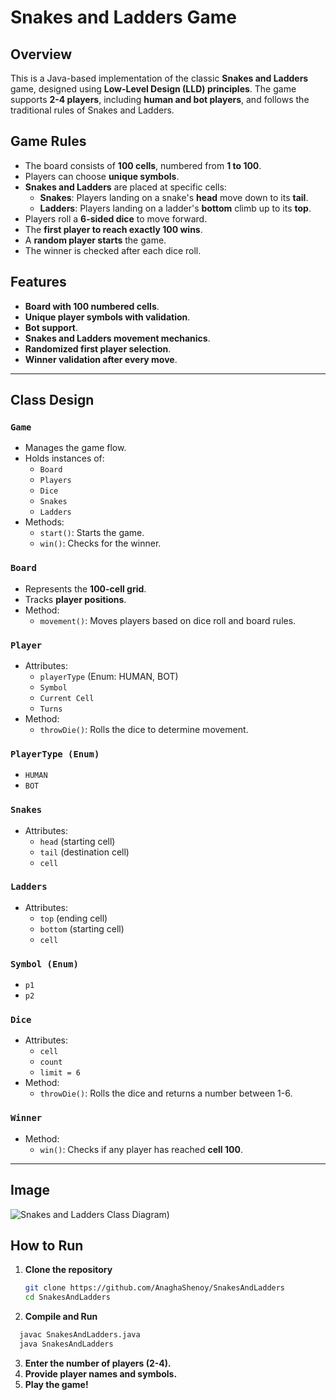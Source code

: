 # Snakes and Ladders Game

## Overview
This is a Java-based implementation of the classic **Snakes and Ladders** game, designed using **Low-Level Design (LLD) principles**. The game supports **2-4 players**, including **human and bot players**, and follows the traditional rules of Snakes and Ladders.

## Game Rules
- The board consists of **100 cells**, numbered from **1 to 100**.
- Players can choose **unique symbols**.
- **Snakes and Ladders** are placed at specific cells:
  - **Snakes**: Players landing on a snake's **head** move down to its **tail**.
  - **Ladders**: Players landing on a ladder's **bottom** climb up to its **top**.
- Players roll a **6-sided dice** to move forward.
- The **first player to reach exactly 100 wins**.
- A **random player starts** the game.
- The winner is checked after each dice roll.

## Features
- **Board with 100 numbered cells**.
- **Unique player symbols with validation**.
- **Bot support**.
- **Snakes and Ladders movement mechanics**.
- **Randomized first player selection**.
- **Winner validation after every move**.

---

## Class Design

### `Game`
- Manages the game flow.
- Holds instances of:
  - `Board`
  - `Players`
  - `Dice`
  - `Snakes`
  - `Ladders`
- Methods:
  - `start()`: Starts the game.
  - `win()`: Checks for the winner.

### `Board`
- Represents the **100-cell grid**.
- Tracks **player positions**.
- Method:
  - `movement()`: Moves players based on dice roll and board rules.

### `Player`
- Attributes:
  - `playerType` (Enum: HUMAN, BOT)
  - `Symbol`
  - `Current Cell`
  - `Turns`
- Method:
  - `throwDie()`: Rolls the dice to determine movement.

### `PlayerType (Enum)`
- `HUMAN`
- `BOT`

### `Snakes`
- Attributes:
  - `head` (starting cell)
  - `tail` (destination cell)
  - `cell`

### `Ladders`
- Attributes:
  - `top` (ending cell)
  - `bottom` (starting cell)
  - `cell`

### `Symbol (Enum)`
- `p1`
- `p2`

### `Dice`
- Attributes:
  - `cell`
  - `count`
  - `limit = 6`
- Method:
  - `throwDie()`: Rolls the dice and returns a number between 1-6.

### `Winner`
- Method:
  - `win()`: Checks if any player has reached **cell 100**.

---

## Image

![Snakes and Ladders Class Diagram](https://raw.githubusercontent.com/AnaghaShenoy/SnakesAndLadders/blob/main/Snakes%26Ladders_ClassDiagram.png))


## How to Run
1. **Clone the repository**
   ```sh
   git clone https://github.com/AnaghaShenoy/SnakesAndLadders
   cd SnakesAndLadders
   ```
2. **Compile and Run**
```sh
  javac SnakesAndLadders.java
  java SnakesAndLadders
```
3. **Enter the number of players (2-4).**
4. **Provide player names and symbols.**
5. **Play the game!**

